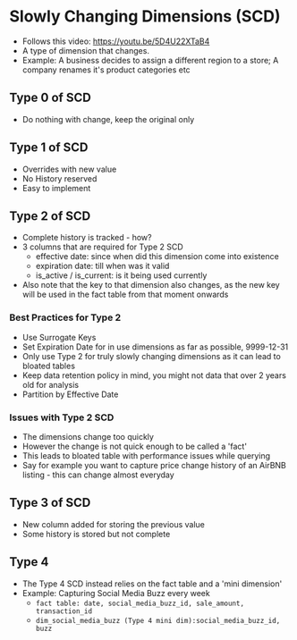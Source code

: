 # Slowly Changing Dimensions (SCD)
- Follows this video: https://youtu.be/5D4U22XTaB4
- A type of dimension that changes. 
- Example: A business decides to assign a different region to a store; A company renames it's product categories etc

## Type 0 of SCD
- Do nothing with change, keep the original only

## Type 1 of SCD
- Overrides with new value
- No History reserved
- Easy to implement

## Type 2 of SCD
-  Complete history is tracked - how?
- 3 columns that are required for Type 2 SCD
    - effective date: since when did this dimension come into existence
    - expiration date: till when was it valid
    - is_active / is_current: is it being used currently
- Also note that the key to that dimension also changes, as the new key will be used in the fact table from that moment onwards

### Best Practices for Type 2
-  Use Surrogate Keys
- Set Expiration Date for in use dimensions as far as possible, 9999-12-31
- Only use Type 2 for truly slowly changing dimensions as it can lead to bloated tables
- Keep data retention policy in mind, you might not data that over 2 years old for analysis
- Partition by Effective Date

### Issues with Type 2 SCD 
- The dimensions change too quickly
- However the change is not quick enough to be called a 'fact'
- This leads to bloated table with performance issues while querying
- Say for example you want to capture price change history of an AirBNB listing - this can change almost everyday

## Type 3 of SCD
- New column added for storing the previous value
- Some history is stored but not complete

## Type 4
- The Type 4 SCD instead relies on the fact table and a 'mini dimension' 
- Example: Capturing Social Media Buzz every week
    - `fact table: date, social_media_buzz_id, sale_amount, transaction_id`
    - `dim_social_media_buzz (Type 4 mini dim):social_media_buzz_id, buzz`  
